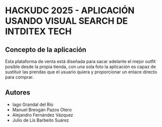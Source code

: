 # HACKUDC 2025 - APLICACIÓN USANDO VISUAL SEARCH DE INTDITEX TECH
## Concepto de la aplicación
Esta plataforma de venta está diseñada para sacar adelante el mejor outfit posible desde la propia tienda, con una sola
foto la aplicación es capaz de sustituír las prendas que el usuario quiera y proporcionar un enlace directo para comprar.

## Autores
- Iago Grandal del Río
- Manuel Breogán Pazos Otero
- Alejandro Fernández Vázquez
- Julio de Lis Barbeito Suárez